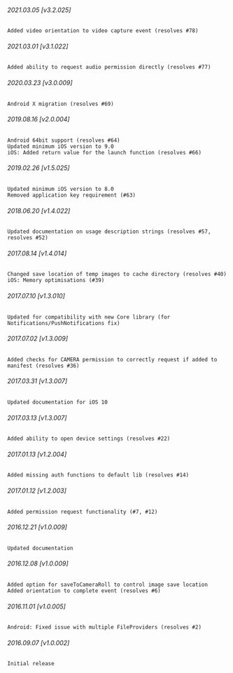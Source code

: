 

###### 2021.03.05 [v3.2.025]

```
Added video orientation to video capture event (resolves #78)
```


###### 2021.03.01 [v3.1.022]

```
Added ability to request audio permission directly (resolves #77)
```


###### 2020.03.23 [v3.0.009]

```
Android X migration (resolves #69)
```


###### 2019.08.16 [v2.0.004]

```
Android 64bit support (resolves #64)
Updated minimum iOS version to 9.0 
iOS: Added return value for the launch function (resolves #66)
```


###### 2019.02.26 [v1.5.025]

```
Updated minimum iOS version to 8.0 
Removed application key requirement (#63)
```


###### 2018.06.20 [v1.4.022]

```
Updated documentation on usage description strings (resolves #57, resolves #52)
```


###### 2017.08.14 [v1.4.014]

```
Changed save location of temp images to cache directory (resolves #40)
iOS: Memory optimisations (#39)
```


###### 2017.07.10 [v1.3.010]

```
Updated for compatibility with new Core library (for Notifications/PushNotifications fix)
```


###### 2017.07.02 [v1.3.009]

```
Added checks for CAMERA permission to correctly request if added to manifest (resolves #36)
```


###### 2017.03.31 [v1.3.007]

```
Updated documentation for iOS 10
```


###### 2017.03.13 [v1.3.007]

```
Added ability to open device settings (resolves #22)
```


###### 2017.01.13 [v1.2.004]

```
Added missing auth functions to default lib (resolves #14)
```


###### 2017.01.12 [v1.2.003]

```
Added permission request functionality (#7, #12)
```


###### 2016.12.21 [v1.0.009]

```
Updated documentation
```


###### 2016.12.08 [v1.0.009]

```
Added option for saveToCameraRoll to control image save location 
Added orientation to complete event (resolves #6)
```


###### 2016.11.01 [v1.0.005]

```
Android: Fixed issue with multiple FileProviders (resolves #2)
```


###### 2016.09.07 [v1.0.002]

```
Initial release
```
